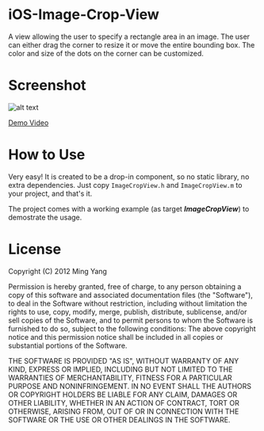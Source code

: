 iOS-Image-Crop-View
===================

A view allowing the user to specify a rectangle area in an image. The user can either drag the corner to 
resize it or move the entire bounding box. The color and size of the dots on the corner can be customized.

Screenshot
===================
![alt text](https://raw.github.com/myang-git/iOS-Image-Crop-View/master/ImageCropViewScreenShot.png)

[Demo Video](https://raw.github.com/myang-git/iOS-Image-Crop-View/master/demo.mov)

How to Use
===================
Very easy! It is created to be a drop-in component, so no static library, no extra dependencies.
Just copy <code>ImageCropView.h</code> and <code>ImageCropView.m</code> to your project, and that's it.

The project comes with a working example (as target ***ImageCropView***) to demostrate the usage. 

License
===================

Copyright (C) 2012 Ming Yang

Permission is hereby granted, free of charge, to any person obtaining a copy of this software and associated documentation files (the "Software"), to deal in the Software without restriction, including without limitation the rights to use, copy, modify, merge, publish, distribute, sublicense, and/or sell copies of the Software, and to permit persons to whom the Software is furnished to do so, subject to the following conditions:
The above copyright notice and this permission notice shall be included in all copies or substantial portions of the Software.

THE SOFTWARE IS PROVIDED "AS IS", WITHOUT WARRANTY OF ANY KIND, EXPRESS OR IMPLIED, INCLUDING BUT NOT LIMITED TO THE WARRANTIES OF MERCHANTABILITY, FITNESS FOR A PARTICULAR PURPOSE AND NONINFRINGEMENT. IN NO EVENT SHALL THE AUTHORS OR COPYRIGHT HOLDERS BE LIABLE FOR ANY CLAIM, DAMAGES OR OTHER LIABILITY, WHETHER IN AN ACTION OF CONTRACT, TORT OR OTHERWISE, ARISING FROM, OUT OF OR IN CONNECTION WITH THE SOFTWARE OR THE USE OR OTHER DEALINGS IN THE SOFTWARE.
